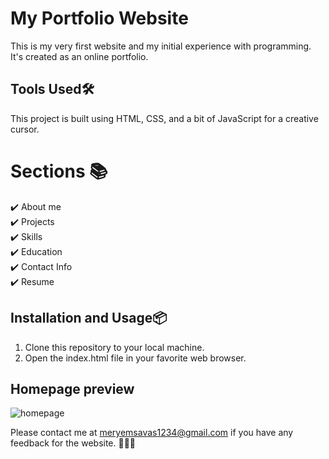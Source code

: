 # **My Portfolio Website**

This is my very first website and my initial experience with programming. It's created as an online portfolio.

## **Tools Used**🛠️

This project is built using HTML, CSS, and a bit of JavaScript for a creative cursor.


# **Sections** 📚

✔️ About me\
✔️ Projects	\
✔️ Skills\
✔️ Education\
✔️ Contact Info	\
✔️ Resume		



## **Installation and Usage**📦
1. Clone this repository to your local machine.
2. Open the index.html file in your favorite web browser.




## **Homepage preview**
![homepage](https://github.com/Meryemsavas/my-portfolio-website/assets/148993917/4214477a-84a1-4e81-bd49-30d3944d49ca)

Please contact me at [meryemsavas1234@gmail.com](mailto:meryemsavas1234@gmail.com) if you have any feedback for the website. 👊🎈🎈
